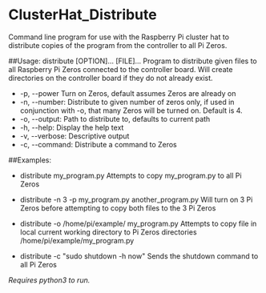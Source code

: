 # ClusterHat_Distribute
Command line program for use with the Raspberry Pi cluster hat to distribute copies of the program from the controller to all Pi Zeros.


##Usage: distribute [OPTION]... [FILE]...
Program to distribute given files to all Raspberry Pi Zeros connected to the controller board. Will create directories on the
controller board if they do not already exist.
* -p, --power 	Turn on Zeros, default assumes Zeros are already on
* -n, --number: 	Distribute to given number of zeros only, if used in conjunction with -o, that many Zeros will be turned on. Default is 4.
* -o, --output: 	Path to distribute to, defaults to current path
* -h, --help: 	Display the help text
* -v, --verbose: 	Descriptive output
* -c, --command:        Distribute a command to Zeros

##Examples:
* distribute my_program.py	Attempts to copy my_program.py to all Pi Zeros
   
* distribute -n 3 -p my_program.py another_program.py		Will turn on 3 
		Pi Zeros before attempting to copy both files to the 3 Pi Zeros
* distribute -o /home/pi/example/ my_program.py	Attempts to copy file in 
		local current working directory to Pi Zeros directories /home/pi/example/my_program.py 
* distribute -c "sudo shutdown -h now"        Sends the shutdown command to all Pi Zeros

_Requires python3 to run._
